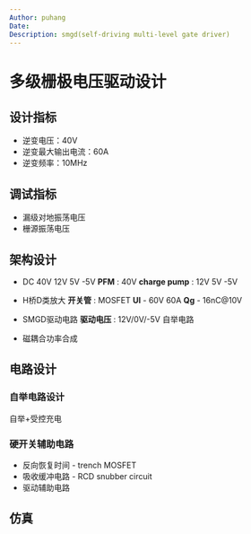 ```yaml
---
Author: puhang
Date: 
Description: smgd(self-driving multi-level gate driver)
---
```

# 多级栅极电压驱动设计
## 设计指标
- 逆变电压：40V
- 逆变最大输出电流：60A
- 逆变频率：10MHz
## 调试指标
- 漏级对地振荡电压
- 栅源振荡电压
## 架构设计
- DC 40V 12V 5V -5V
**PFM** : 40V
**charge pump** : 12V 5V -5V
- H桥D类放大
**开关管** : MOSFET
**UI** - 60V 60A
**Qg** - 16nC@10V
- SMGD驱动电路
**驱动电压** : 12V/0V/-5V
自举电路

- 磁耦合功率合成

## 电路设计
### 自举电路设计
自举+受控充电
### 硬开关辅助电路
- 反向恢复时间 - trench MOSFET
- 吸收缓冲电路 - RCD snubber circuit
- 驱动辅助电路

## 仿真